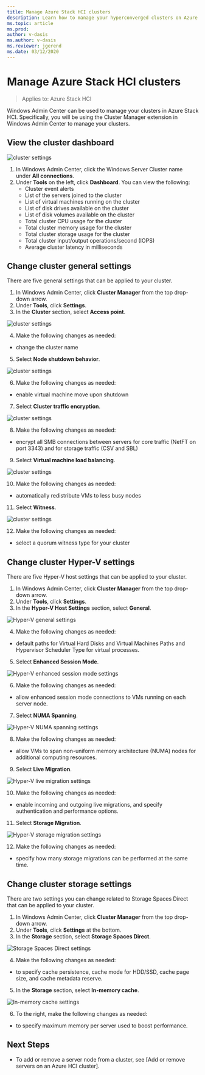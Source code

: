 ```yaml
---
title: Manage Azure Stack HCI clusters
description: Learn how to manage your hyperconverged clusters on Azure Stack HCI. 
ms.topic: article
ms.prod: 
author: v-dasis
ms.author: v-dasis
ms.reviewer: jgerend
ms.date: 03/12/2020
---
```


# Manage Azure Stack HCI clusters

>Applies to: Azure Stack HCI

Windows Admin Center can be used to manage your clusters in Azure Stack HCI. Specifically, you will be using the Cluster Manager extension in Windows Admin Center to manage your clusters.

## View the cluster dashboard ##

![cluster settings](media/manage-cluster/cluster-dashboard.png)

1. In Windows Admin Center, click the Windows Server Cluster name under **All connections**.
1. Under **Tools** on the left, click **Dashboard**. You can view the following:
    - Cluster event alerts
    - List of the servers joined to the cluster
    - List of virtual machines running on the cluster
    - List of disk drives available on the cluster
    - List of disk volumes available on the cluster
    - Total cluster CPU usage for the cluster
    - Total cluster memory usage for the cluster
    - Total cluster storage usage for the cluster
    - Total cluster input/output operations/second (IOPS)
    - Average cluster latency in milliseconds

## Change cluster general settings ##

There are five general settings that can be applied to your cluster.

1. In Windows Admin Center, click **Cluster Manager** from the top drop-down arrow.
1. Under **Tools**, click **Settings**.
1. In the **Cluster** section, select **Access point**.

![cluster settings](media/manage-cluster/cluster-settings-access.png)

4. Make the following changes as needed:

 - change the cluster name
5. Select **Node shutdown behavior**.

![cluster settings](media/manage-cluster/cluster-settings-shutdown.png)

6. Make the following changes as needed:

 - enable virtual machine move upon shutdown


7. Select **Cluster traffic encryption**.

![cluster settings](media/manage-cluster/cluster-settings-encryption.png)

8. Make the following changes as needed:

 - encrypt all SMB connections between servers for core traffic (NetFT on port 3343) and for storage traffic (CSV and SBL) 


9. Select **Virtual machine load balancing**.

![cluster settings](media/manage-cluster/cluster-settings-vm-load.png)

10. Make the following changes as needed:

 - automatically redistribute VMs to less busy nodes


11. Select **Witness**.

![cluster settings](media/manage-cluster/cluster-settings-witness.png)

12. Make the following changes as needed:

 - select a quorum witness type for your cluster

## Change cluster Hyper-V settings ##

There are five Hyper-V host settings that can be applied to your cluster.

1. In Windows Admin Center, click **Cluster Manager** from the top drop-down arrow.
1. Under **Tools**, click **Settings**.
1. In the **Hyper-V Host Settings** section, select **General**.

![Hyper-V general settings](media/manage-cluster/cluster-settings-hyperv.png)

4. Make the following changes as needed:

 - default paths for Virtual Hard Disks and Virtual Machines Paths and Hypervisor Scheduler Type for virtual processes.


5. Select **Enhanced Session Mode**.

![Hyper-V enhanced session mode settings](media/manage-cluster/cluster-settings-session.png)

6. Make the following changes as needed:

 - allow enhanced session mode connections to VMs running on each server node.

7. Select **NUMA Spanning**.

![Hyper-V NUMA spanning settings](media/manage-cluster/cluster-settings-numa.png)

8. Make the following changes as needed:

 - allow VMs to span non-uniform memory architecture (NUMA) nodes for additional computing resources.

9. Select **Live Migration**.

![Hyper-V live migration settings](media/manage-cluster/cluster-settings-liv-migration.png)

10. Make the following changes as needed:

 - enable incoming and outgoing live migrations, and specify authentication and performance options.

 11. Select **Storage Migration**.

 ![Hyper-V storage migration settings](media/manage-cluster/cluster-settings-sto-migration.png)

12. Make the following changes as needed:

  - specify how many storage migrations can be performed at the same time.

## Change cluster storage settings ##

There are two settings you can change related to Storage Spaces Direct that can be applied to your cluster.

1. In Windows Admin Center, click **Cluster Manager** from the top drop-down arrow.
1. Under **Tools**, click **Settings** at the bottom.
1. In the **Storage** section, select **Storage Spaces Direct**.

![Storage Spaces Direct settings](media/manage-cluster/cluster-settings-ssd.png)

4. Make the following changes as needed:

 - to specify cache persistence, cache mode for HDD/SSD, cache page size, and cache metadata reserve.

5. In the **Storage** section, select **In-memory cache**.

![In-memory cache settings](media/manage-cluster/cluster-settings-memory.png)

6. To the right, make the following changes as needed:

  - to specify maximum memory per server used to boost performance.

## Next Steps ##

- To add or remove a server node from a cluster, see [Add or remove servers on an Azure HCI cluster].